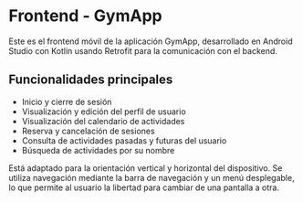 # Frontend - GymApp

Este es el frontend móvil de la aplicación GymApp, desarrollado en Android Studio con Kotlin usando Retrofit para la comunicación con el backend.

## Funcionalidades principales

- Inicio y cierre de sesión
- Visualización y edición del perfil de usuario
- Visualización del calendario de actividades
- Reserva y cancelación de sesiones
- Consulta de actividades pasadas y futuras del usuario
- Búsqueda de actividades por su nombre

Está adaptado para la orientación vertical y horizontal del dispositivo. Se utiliza navegación mediante la barra de navegación y un menú desplegable, lo que permite al usuario la libertad para cambiar de una pantalla a otra. 
